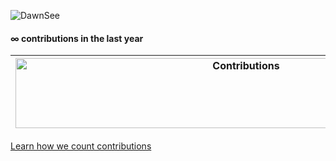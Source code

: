 ![DawnSee](https://user-images.githubusercontent.com/42088872/95290058-f13b9180-089e-11eb-94e3-a44a5a1172c3.jpg)
#### ∞ contributions in the last year

| <img src="https://raw.githubusercontent.com/nilfalse/nilfalse/master/contributions.gif" alt="Contributions" width="722px" height="112px" /> |
| ------------------------------------------------------------------------------------------------------------------------------------------- |


[Learn how we count contributions](https://nilfalse.com/)
